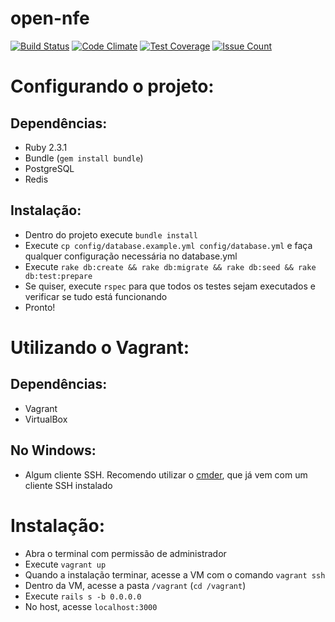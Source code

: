 # open-nfe
[![Build Status](https://travis-ci.org/mainosistemas/open-nfe.svg?branch=master)](https://travis-ci.org/mainosistemas/open-nfe)
[![Code Climate](https://codeclimate.com/github/mainosistemas/open-nfe/badges/gpa.svg)](https://codeclimate.com/github/mainosistemas/open-nfe)
[![Test Coverage](https://codeclimate.com/github/mainosistemas/open-nfe/badges/coverage.svg)](https://codeclimate.com/github/mainosistemas/open-nfe/coverage)
[![Issue Count](https://codeclimate.com/github/mainosistemas/open-nfe/badges/issue_count.svg)](https://codeclimate.com/github/mainosistemas/open-nfe)

# Configurando o projeto:
## Dependências:
- Ruby 2.3.1
- Bundle (`gem install bundle`)
- PostgreSQL
- Redis

## Instalação:
- Dentro do projeto execute `bundle install`
- Execute `cp config/database.example.yml config/database.yml` e faça qualquer configuração necessária no database.yml
- Execute `rake db:create && rake db:migrate && rake db:seed && rake db:test:prepare`
- Se quiser, execute `rspec` para que todos os testes sejam executados e verificar se tudo está funcionando
- Pronto!

# Utilizando o Vagrant:
## Dependências:
- Vagrant
- VirtualBox

## No Windows:
- Algum cliente SSH. Recomendo utilizar o [cmder](http://cmder.net/), que já vem com um cliente SSH instalado

# Instalação:
- Abra o terminal com permissão de administrador
- Execute `vagrant up`
- Quando a instalação terminar, acesse a VM com o comando `vagrant ssh`
- Dentro da VM, acesse a pasta `/vagrant` (`cd /vagrant`)
- Execute `rails s -b 0.0.0.0`
- No host, acesse `localhost:3000`
